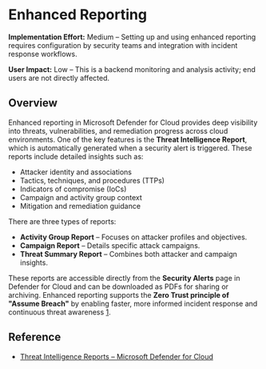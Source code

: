 # Enhanced Reporting

**Implementation Effort:** Medium – Setting up and using enhanced reporting requires configuration by security teams and integration with incident response workflows.

**User Impact:** Low – This is a backend monitoring and analysis activity; end users are not directly affected.

## Overview

Enhanced reporting in Microsoft Defender for Cloud provides deep visibility into threats, vulnerabilities, and remediation progress across cloud environments. One of the key features is the **Threat Intelligence Report**, which is automatically generated when a security alert is triggered. These reports include detailed insights such as:

- Attacker identity and associations
- Tactics, techniques, and procedures (TTPs)
- Indicators of compromise (IoCs)
- Campaign and activity group context
- Mitigation and remediation guidance

There are three types of reports:

- **Activity Group Report** – Focuses on attacker profiles and objectives.
- **Campaign Report** – Details specific attack campaigns.
- **Threat Summary Report** – Combines both attacker and campaign insights.

These reports are accessible directly from the **Security Alerts** page in Defender for Cloud and can be downloaded as PDFs for sharing or archiving. Enhanced reporting supports the **Zero Trust principle of "Assume Breach"** by enabling faster, more informed incident response and continuous threat awareness [1](https://learn.microsoft.com/en-us/azure/defender-for-cloud/threat-intelligence-reports).

## Reference

- [Threat Intelligence Reports – Microsoft Defender for Cloud](https://learn.microsoft.com/en-us/azure/defender-for-cloud/threat-intelligence-reports)
